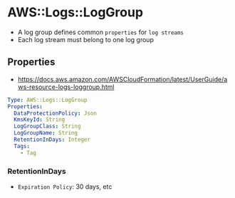 # AWS::Logs::LogGroup

- A log group defines common `properties` for `log streams`
- Each log stream must belong to one log group

## Properties

- <https://docs.aws.amazon.com/AWSCloudFormation/latest/UserGuide/aws-resource-logs-loggroup.html>

```yaml
Type: AWS::Logs::LogGroup
Properties:
  DataProtectionPolicy: Json
  KmsKeyId: String
  LogGroupClass: String
  LogGroupName: String
  RetentionInDays: Integer
  Tags:
    - Tag
```

### RetentionInDays

- `Expiration Policy`: 30 days, etc
